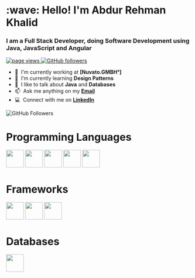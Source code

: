 <h1 align="left">:wave: Hello! I'm Abdur Rehman Khalid</h1>
<h3 align="left">I am a Full Stack Developer, doing Software Development using Java, JavaScript and Angular</h3>
<p align="left">
      <a href="https://github.com/AbdurRKhalid">
            <img src="https://komarev.com/ghpvc/?username=AbdurRKhalid" alt="page views" />
      </a>
        <a href="https://github.com/AbdurRKhalid?tab=followers">
            <img alt="GitHub followers" src="https://img.shields.io/github/followers/AbdurRKhalid?color=green&logo=github">
        </a>
</p>
<!-- ![Abdur Rehman Kahlid GitHub stats]() -->

- :office: &nbsp;I'm currently working at **[Nuvato.GMBH°]**
- :seedling: &nbsp;I’m currently learning **Design Patterns**
- :speech_balloon: &nbsp;I like to talk about **Java** and **Databases**
- :mailbox: &nbsp;Ask me anything on my **[Email](abdur.r.khalid@gmail.com)**
- :computer: &nbsp;Connect with me on **[LinkedIn](https://www.linkedin.com/in/abdur-r-khalid/)**

<div align="left">
    <img alt="GitHub Followers" src="https://github-readme-stats.vercel.app/api?username=AbdurRKhalid&count_private=true&show_icons=true&theme=radical">
</div>
<h1 align="left">Programming Languages</h1>
<a><img src="https://cdn.jsdelivr.net/gh/devicons/devicon/icons/java/java-original-wordmark.svg" width="48" height="48"/></a>
<a><img src="https://cdn.jsdelivr.net/gh/devicons/devicon/icons/javascript/javascript-original.svg" width="48" height="48"/></a>
<a><img src="https://cdn.jsdelivr.net/gh/devicons/devicon/icons/typescript/typescript-original.svg" width="48" height="48"/></a>
<a><img src="https://cdn.jsdelivr.net/gh/devicons/devicon/icons/c/c-original.svg" width="48" height="48"/></a>
<a><img src="https://cdn.jsdelivr.net/gh/devicons/devicon/icons/python/python-original-wordmark.svg" width="48" height="48"/></a>
<h1 align="left">Frameworks</h1>
<a><img src="https://cdn.jsdelivr.net/gh/devicons/devicon/icons/angularjs/angularjs-plain.svg" width="48" height="48"/></a>
<a><img src="https://cdn.jsdelivr.net/gh/devicons/devicon/icons/spring/spring-original-wordmark.svg" width="48" height="48"/></a>
<a><img src="https://cdn.jsdelivr.net/gh/devicons/devicon/icons/nodejs/nodejs-original.svg" width="48" height="48"/></a>
<h1 align="left">Databases</h1>
<a><img src="https://cdn.jsdelivr.net/gh/devicons/devicon/icons/mysql/mysql-original-wordmark.svg" width="48" height="48"/></a>
